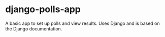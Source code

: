 # django-polls-app
A basic app to set up polls and view results. Uses Django and is based on the Django documentation.
